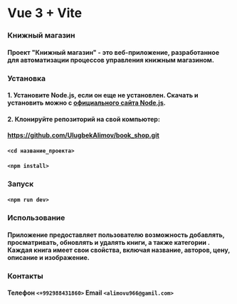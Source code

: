 # Vue 3 + Vite

### Книжный магазин

#### Проект "Книжный магазин" - это веб-приложение, разработанное для автоматизации процессов управления книжным магазином.

### Установка

#### 1. Установите Node.js, если он еще не установлен. Скачать и установить можно с [официального сайта Node.js](https://nodejs.org/).
#### 2. Клонируйте репозиторий на свой компьютер:

#### https://github.com/UlugbekAlimov/book_shop.git

#### `<cd название_проекта>`

#### `<npm install>`

### Запуск

#### `<npm run dev>`

### Использование

#### Приложение предоставляет пользователю возможность добавлять, просматривать, обновлять и удалять книги, а также категории . Каждая книга имеет свои свойства, включая название, авторов, цену, описание и изображение.

### Контакты

#### Телефон `<+992988431860>` Email `<alimovu966@gamil.com>`
